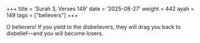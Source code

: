 +++
title = 'Surah 3, Verses 149'
date = '2025-08-27'
weight = 442
ayah = 149
tags = ["believers"]
+++

O believers! If you yield to the disbelievers, they will drag you back to disbelief—and you will become losers.